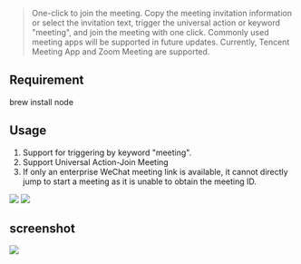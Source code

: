 > One-click to join the meeting.
Copy the meeting invitation information or select the invitation text, trigger the universal action or keyword "meeting", and join the meeting with one click.
Commonly used meeting apps will be supported in future updates. Currently, Tencent Meeting App and Zoom Meeting are supported.


## Requirement

brew install node


## Usage
1. Support for triggering by keyword "meeting".
2. Support Universal Action-Join Meeting
3. If only an enterprise WeChat meeting link is available, it cannot directly jump to start a meeting as it is unable to obtain the meeting ID.



![](https://img.shields.io/badge/version-v0.9-green?style=for-the-badge)
[![](https://img.shields.io/badge/download-click-blue?style=for-the-badge)](https://github.com/alanhe421/alfred-workflows/raw/master/meeting/Meeting.alfredworkflow)




<!-- more -->

## screenshot

![](./screenshot.gif)
